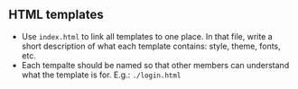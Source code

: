 ## HTML templates

- Use `index.html` to link all templates to one place. In that file, write a short description of what each template contains: style, theme, fonts, etc.
- Each tempalte should be named so that other members can understand what the template is for. E.g.: `./login.html`